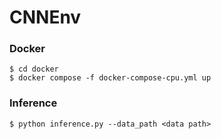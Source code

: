 # CNNEnv 

### Docker
```
$ cd docker
$ docker compose -f docker-compose-cpu.yml up
```

### Inference
```
$ python inference.py --data_path <data path>
```
